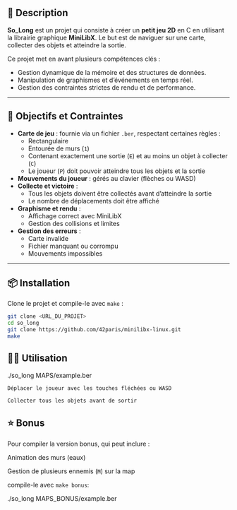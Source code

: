 ## 📝 Description

**So_Long** est un projet qui consiste à créer un **petit jeu 2D** en C en utilisant la librairie graphique **MiniLibX**. Le but est de naviguer sur une carte, collecter des objets et atteindre la sortie.

Ce projet met en avant plusieurs compétences clés :  
- Gestion dynamique de la mémoire et des structures de données.  
- Manipulation de graphismes et d’événements en temps réel.  
- Gestion des contraintes strictes de rendu et de performance.  

---

## 🎯 Objectifs et Contraintes

- **Carte de jeu** : fournie via un fichier `.ber`, respectant certaines règles :
  - Rectangulaire
  - Entourée de murs (`1`)
  - Contenant exactement une sortie (`E`) et au moins un objet à collecter (`C`)
  - Le joueur (`P`) doit pouvoir atteindre tous les objets et la sortie
- **Mouvements du joueur** : gérés au clavier (flèches ou WASD)
- **Collecte et victoire** :
  - Tous les objets doivent être collectés avant d’atteindre la sortie
  - Le nombre de déplacements doit être affiché
- **Graphisme et rendu** :
  - Affichage correct avec MiniLibX
  - Gestion des collisions et limites
- **Gestion des erreurs** :
  - Carte invalide
  - Fichier manquant ou corrompu
  - Mouvements impossibles

---

## 📦 Installation

Clone le projet et compile-le avec `make` :

```bash
git clone <URL_DU_PROJET>
cd so_long
git clone https://github.com/42paris/minilibx-linux.git
make
```


## 🏃‍♂️ Utilisation

./so_long MAPS/example.ber

    Déplacer le joueur avec les touches fléchées ou WASD

    Collecter tous les objets avant de sortir

## ⭐ Bonus

Pour compiler la version bonus, qui peut inclure :

Animation des murs (eaux)

Gestion de plusieurs ennemis (`M`) sur la map


compile-le avec `make bonus`: 

./so_long MAPS_BONUS/example.ber
